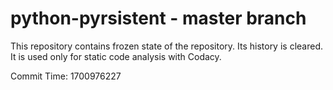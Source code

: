 # python-pyrsistent - master branch

This repository contains frozen state of the repository.
Its history is cleared. It is used only for static code
analysis with Codacy.

Commit Time: 1700976227